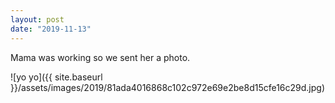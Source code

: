 ```yaml
---
layout: post
date: "2019-11-13"
---
```


Mama was working so we sent her a photo.

![yo yo]({{ site.baseurl }}/assets/images/2019/81ada4016868c102c972e69e2be8d15cfe16c29d.jpg)
